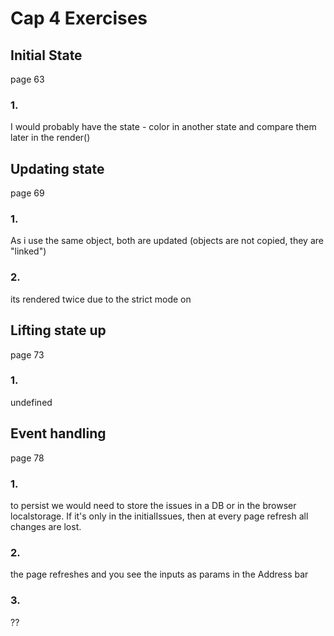 # Cap 4 Exercises

## Initial State
page 63

### 1.
I would probably have the state - color in another state and compare them later in the render()

## Updating state
page 69

### 1.
As i use the same object, both are updated (objects are not copied, they are "linked")

### 2.
its rendered twice due to the strict mode on


## Lifting state up
page 73

### 1.
undefined

## Event handling
page 78
### 1.
to persist we would need to store the issues in a DB or in the browser localstorage. If it's only in the initialIssues, then at every page refresh all changes are lost. 

### 2.
the page refreshes and you see the inputs as params in the Address bar

### 3.
?? 